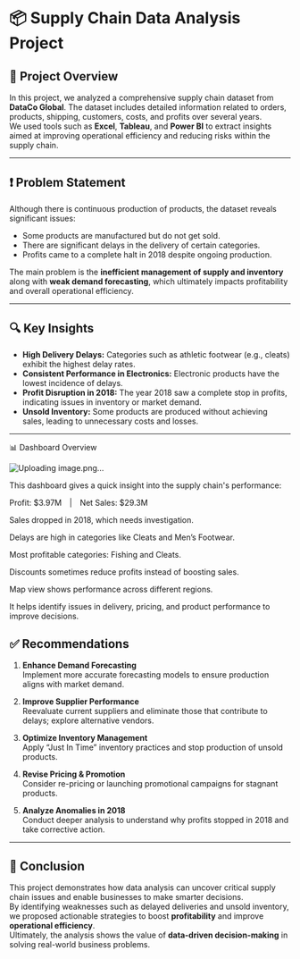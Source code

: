 # 📦 Supply Chain Data Analysis Project

## 📌 Project Overview  
In this project, we analyzed a comprehensive supply chain dataset from **DataCo Global**. The dataset includes detailed information related to orders, products, shipping, customers, costs, and profits over several years.  
We used tools such as **Excel**, **Tableau**, and **Power BI** to extract insights aimed at improving operational efficiency and reducing risks within the supply chain.

---

## ❗ Problem Statement  
Although there is continuous production of products, the dataset reveals significant issues:

- Some products are manufactured but do not get sold.
- There are significant delays in the delivery of certain categories.
- Profits came to a complete halt in 2018 despite ongoing production.

The main problem is the **inefficient management of supply and inventory** along with **weak demand forecasting**, which ultimately impacts profitability and overall operational efficiency.

---

## 🔍 Key Insights  

- **High Delivery Delays:** Categories such as athletic footwear (e.g., cleats) exhibit the highest delay rates.  
- **Consistent Performance in Electronics:** Electronic products have the lowest incidence of delays.  
- **Profit Disruption in 2018:** The year 2018 saw a complete stop in profits, indicating issues in inventory or market demand.  
- **Unsold Inventory:** Some products are produced without achieving sales, leading to unnecessary costs and losses.

---


📊 Dashboard Overview

![Uploading image.png…]()

This dashboard gives a quick insight into the supply chain's performance:

Profit: $3.97M | Net Sales: $29.3M

Sales dropped in 2018, which needs investigation.

Delays are high in categories like Cleats and Men’s Footwear.

Most profitable categories: Fishing and Cleats.

Discounts sometimes reduce profits instead of boosting sales.

Map view shows performance across different regions.

It helps identify issues in delivery, pricing, and product performance to improve decisions.


## ✅ Recommendations  

1. **Enhance Demand Forecasting**  
   Implement more accurate forecasting models to ensure production aligns with market demand.

2. **Improve Supplier Performance**  
   Reevaluate current suppliers and eliminate those that contribute to delays; explore alternative vendors.

3. **Optimize Inventory Management**  
   Apply “Just In Time” inventory practices and stop production of unsold products.

4. **Revise Pricing & Promotion**  
   Consider re-pricing or launching promotional campaigns for stagnant products.

5. **Analyze Anomalies in 2018**  
   Conduct deeper analysis to understand why profits stopped in 2018 and take corrective action.

---

## 📌 Conclusion  
This project demonstrates how data analysis can uncover critical supply chain issues and enable businesses to make smarter decisions.  
By identifying weaknesses such as delayed deliveries and unsold inventory, we proposed actionable strategies to boost **profitability** and improve **operational efficiency**.  
Ultimately, the analysis shows the value of **data-driven decision-making** in solving real-world business problems.

